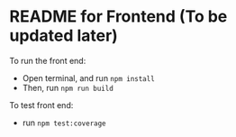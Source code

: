 # README for Frontend (To be updated later)

To run the front end:

- Open terminal, and run ``npm install``
- Then, run ``npm run build``

To test front end:

- run ``npm test:coverage``
